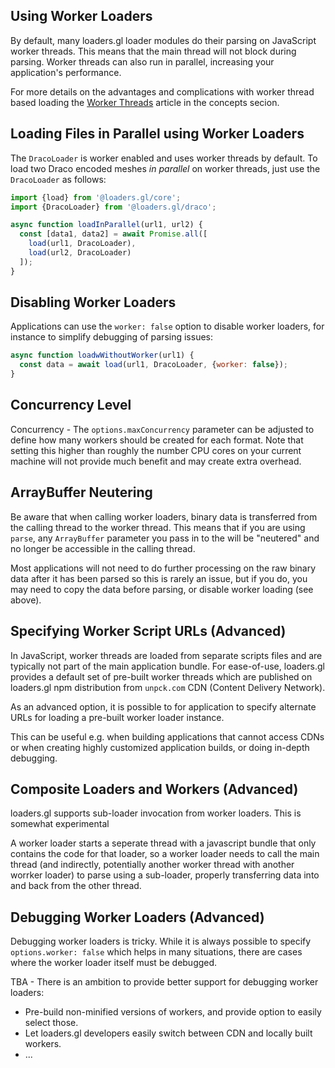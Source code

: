 ## Using Worker Loaders

By default, many loaders.gl loader modules do their parsing on JavaScript worker threads. This means that the main thread will not block during parsing. Worker threads can also  run in parallel, increasing your application's performance.

For more details on the advantages and complications with worker thread based loading the [Worker Threads](./using-worker-loaders.md) article in the concepts secion.

## Loading Files in Parallel using Worker Loaders

The `DracoLoader` is worker enabled and uses worker threads by default. To load two Draco encoded meshes _in parallel_ on worker threads, just use the `DracoLoader` as follows:

```js
import {load} from '@loaders.gl/core';
import {DracoLoader} from '@loaders.gl/draco';

async function loadInParallel(url1, url2) {
  const [data1, data2] = await Promise.all([
    load(url1, DracoLoader),
    load(url2, DracoLoader)
  ]);
}
```

## Disabling Worker Loaders

Applications can use the `worker: false` option to disable worker loaders, for instance to simplify debugging of parsing issues:

```js
async function loadwWithoutWorker(url1) {
  const data = await load(url1, DracoLoader, {worker: false});
}
```

## Concurrency Level

Concurrency - The `options.maxConcurrency` parameter can be adjusted to define how many workers should be created for each format. Note that setting this higher than roughly the number CPU cores on your current machine will not provide much benefit and may create extra overhead.

## ArrayBuffer Neutering

Be aware that when calling worker loaders, binary data is transferred from the calling thread to the worker thread. This means that if you are using `parse`, any `ArrayBuffer` parameter you pass in to the will be "neutered" and no longer be accessible in the calling thread.

Most applications will not need to do further processing on the raw binary data after it has been parsed so this is rarely an issue, but if you do, you may need to copy the data before parsing, or disable worker loading (see above).

## Specifying Worker Script URLs (Advanced)

In JavaScript, worker threads are loaded from separate scripts files and are typically not part of the main application bundle. For ease-of-use, loaders.gl provides a default set of pre-built worker threads which are published on loaders.gl npm distribution from `unpck.com` CDN (Content Delivery Network).

As an advanced option, it is possible to for application to specify alternate URLs for loading a pre-built worker loader instance. 

This can be useful e.g. when building applications that cannot access CDNs or when creating highly customized application builds, or doing in-depth debugging.

## Composite Loaders and Workers (Advanced)

loaders.gl supports sub-loader invocation from worker loaders. This is somewhat experimental 

A worker loader starts a seperate thread with a javascript bundle that only contains the code for that loader, so a worker loader needs to call the main thread (and indirectly, potentially another worker thread with another worrker loader) to parse using a sub-loader, properly transferring data into and back from the other thread.

## Debugging Worker Loaders (Advanced)

Debugging worker loaders is tricky. While it is always possible to specify `options.worker: false` which helps in many situations, there are cases where the worker loader itself must be debugged. 

TBA - There is an ambition to provide better support for debugging worker loaders:

- Pre-build non-minified versions of workers, and provide option to easily select those.
- Let loaders.gl developers easily switch between CDN and locally built workers.
- ...
